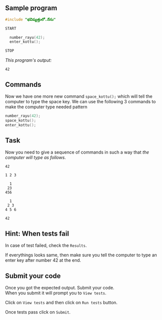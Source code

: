 ## Sample program

```C
#include "భవిష్యత్తులో.నేను"

START

  number_rayu(42);
  enter_kottu();

STOP
```

_This program's output:_
```
42
```

## Commands
Now we have one more new command `space_kottu();` which will tell the computer to type the space key. We can use the following 3 commands to make the computer type needed pattern

```C
number_rayu(42);
space_kottu();
enter_kottu();
```

## Task

Now you need to give a sequence of commands in such a way that _the computer will type as follows_.

```
42

1 2 3

  1
 23
456

  1
 2 3
4 5 6

42

```


## Hint: When tests fail
In case of test failed, check the `Results`.   

If everythings looks same, then make sure you tell the computer to type an enter key after number 42 at the end.  

## Submit your code
Once you got the expected output. Submit your code.  
When you submit it will prompt you to `View tests`.  

Click on `View tests` and then click on `Run tests` button.  

Once tests pass click on `Submit`.